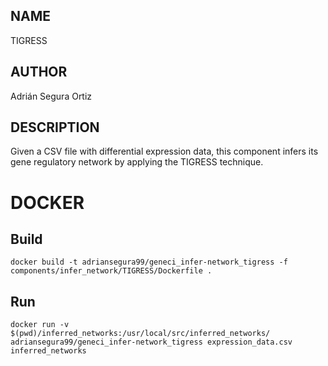 ## NAME

TIGRESS

## AUTHOR

Adrián Segura Ortiz

## DESCRIPTION

Given a CSV file with differential expression data, this component infers its gene regulatory network by applying the TIGRESS technique.

# DOCKER

## Build

```
docker build -t adriansegura99/geneci_infer-network_tigress -f components/infer_network/TIGRESS/Dockerfile .
```

## Run

```
docker run -v $(pwd)/inferred_networks:/usr/local/src/inferred_networks/ adriansegura99/geneci_infer-network_tigress expression_data.csv inferred_networks
```

